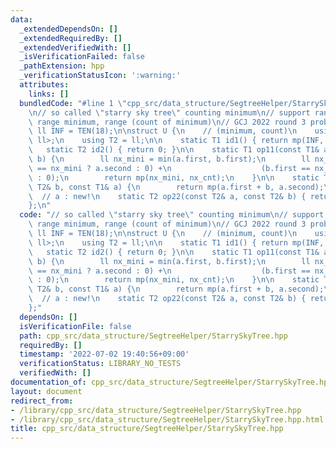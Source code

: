 ```yaml
---
data:
  _extendedDependsOn: []
  _extendedRequiredBy: []
  _extendedVerifiedWith: []
  _isVerificationFailed: false
  _pathExtension: hpp
  _verificationStatusIcon: ':warning:'
  attributes:
    links: []
  bundledCode: "#line 1 \"cpp_src/data_structure/SegtreeHelper/StarrySkyTree.hpp\"\
    \n// so called \"starry sky tree\" counting minimum\n// support range addition,\
    \ range minimum, range (count of minimum)\n// GCJ 2022 round 3 problem B\n\nconstexpr\
    \ ll INF = TEN(18);\n\nstruct U {\n    // (minimum, count)\n    using T1 = pair<ll,\
    \ ll>;\n    using T2 = ll;\n\n    static T1 id1() { return mp(INF, 0ll); }\n \
    \   static T2 id2() { return 0; }\n\n    static T1 op11(const T1& a, const T1&\
    \ b) {\n        ll nx_mini = min(a.first, b.first);\n        ll nx_cnt = (a.first\
    \ == nx_mini ? a.second : 0) +\n                    (b.first == nx_mini ? b.second\
    \ : 0);\n        return mp(nx_mini, nx_cnt);\n    }\n\n    static T1 op21(const\
    \ T2& b, const T1& a) {\n        return mp(a.first + b, a.second);\n    }\n  \
    \  // a : new!\n    static T2 op22(const T2& a, const T2& b) { return a + b; }\n\
    };\n"
  code: "// so called \"starry sky tree\" counting minimum\n// support range addition,\
    \ range minimum, range (count of minimum)\n// GCJ 2022 round 3 problem B\n\nconstexpr\
    \ ll INF = TEN(18);\n\nstruct U {\n    // (minimum, count)\n    using T1 = pair<ll,\
    \ ll>;\n    using T2 = ll;\n\n    static T1 id1() { return mp(INF, 0ll); }\n \
    \   static T2 id2() { return 0; }\n\n    static T1 op11(const T1& a, const T1&\
    \ b) {\n        ll nx_mini = min(a.first, b.first);\n        ll nx_cnt = (a.first\
    \ == nx_mini ? a.second : 0) +\n                    (b.first == nx_mini ? b.second\
    \ : 0);\n        return mp(nx_mini, nx_cnt);\n    }\n\n    static T1 op21(const\
    \ T2& b, const T1& a) {\n        return mp(a.first + b, a.second);\n    }\n  \
    \  // a : new!\n    static T2 op22(const T2& a, const T2& b) { return a + b; }\n\
    };"
  dependsOn: []
  isVerificationFile: false
  path: cpp_src/data_structure/SegtreeHelper/StarrySkyTree.hpp
  requiredBy: []
  timestamp: '2022-07-02 19:40:56+09:00'
  verificationStatus: LIBRARY_NO_TESTS
  verifiedWith: []
documentation_of: cpp_src/data_structure/SegtreeHelper/StarrySkyTree.hpp
layout: document
redirect_from:
- /library/cpp_src/data_structure/SegtreeHelper/StarrySkyTree.hpp
- /library/cpp_src/data_structure/SegtreeHelper/StarrySkyTree.hpp.html
title: cpp_src/data_structure/SegtreeHelper/StarrySkyTree.hpp
---
```

